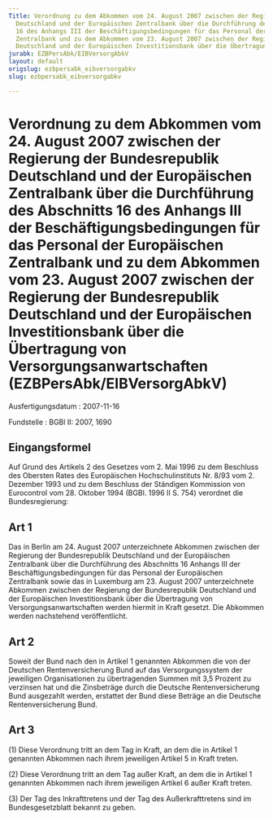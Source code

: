 ```yaml
---
Title: Verordnung zu dem Abkommen vom 24. August 2007 zwischen der Regierung der Bundesrepublik
  Deutschland und der Europäischen Zentralbank über die Durchführung des Abschnitts
  16 des Anhangs III der Beschäftigungsbedingungen für das Personal der Europäischen
  Zentralbank und zu dem Abkommen vom 23. August 2007 zwischen der Regierung der Bundesrepublik
  Deutschland und der Europäischen Investitionsbank über die Übertragung von Versorgungsanwartschaften
jurabk: EZBPersAbk/EIBVersorgAbkV
layout: default
origslug: ezbpersabk_eibversorgabkv
slug: ezbpersabk_eibversorgabkv

---
```


# Verordnung zu dem Abkommen vom 24. August 2007 zwischen der Regierung der Bundesrepublik Deutschland und der Europäischen Zentralbank über die Durchführung des Abschnitts 16 des Anhangs III der Beschäftigungsbedingungen für das Personal der Europäischen Zentralbank und zu dem Abkommen vom 23. August 2007 zwischen der Regierung der Bundesrepublik Deutschland und der Europäischen Investitionsbank über die Übertragung von Versorgungsanwartschaften (EZBPersAbk/EIBVersorgAbkV)

Ausfertigungsdatum
:   2007-11-16

Fundstelle
:   BGBl II: 2007, 1690


## Eingangsformel

Auf Grund des Artikels 2 des Gesetzes vom 2. Mai 1996 zu dem Beschluss
des Obersten Rates des Europäischen Hochschulinstituts Nr. 8/93 vom 2.
Dezember 1993 und zu dem Beschluss der Ständigen Kommission von
Eurocontrol vom 28. Oktober 1994 (BGBl. 1996 II S. 754) verordnet die
Bundesregierung:


## Art 1

Das in Berlin am 24. August 2007 unterzeichnete Abkommen zwischen der
Regierung der Bundesrepublik Deutschland und der Europäischen
Zentralbank über die Durchführung des Abschnitts 16 Anhangs III der
Beschäftigungsbedingungen für das Personal der Europäischen
Zentralbank sowie das in Luxemburg am 23. August 2007 unterzeichnete
Abkommen zwischen der Regierung der Bundesrepublik Deutschland und der
Europäischen Investitionsbank über die Übertragung von
Versorgungsanwartschaften werden hiermit in Kraft gesetzt. Die
Abkommen werden nachstehend veröffentlicht.


## Art 2

Soweit der Bund nach den in Artikel 1 genannten Abkommen die von der
Deutschen Rentenversicherung Bund auf das Versorgungssystem der
jeweiligen Organisationen zu übertragenden Summen mit 3,5 Prozent zu
verzinsen hat und die Zinsbeträge durch die Deutsche
Rentenversicherung Bund ausgezahlt werden, erstattet der Bund diese
Beträge an die Deutsche Rentenversicherung Bund.


## Art 3

(1) Diese Verordnung tritt an dem Tag in Kraft, an dem die in Artikel
1 genannten Abkommen nach ihrem jeweiligen Artikel 5 in Kraft treten.

(2) Diese Verordnung tritt an dem Tag außer Kraft, an dem die in
Artikel 1 genannten Abkommen nach ihrem jeweiligen Artikel 6 außer
Kraft treten.

(3) Der Tag des Inkrafttretens und der Tag des Außerkrafttretens sind
im Bundesgesetzblatt bekannt zu geben.

